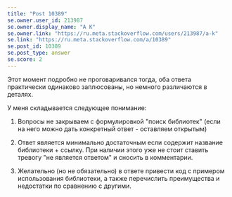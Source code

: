 ```yaml
---
title: "Post 10389"
se.owner.user_id: 213987
se.owner.display_name: "A K"
se.owner.link: "https://ru.meta.stackoverflow.com/users/213987/a-k"
se.link: "https://ru.meta.stackoverflow.com/a/10389"
se.post_id: 10389
se.post_type: answer
se.score: 2
---
```

<p>Этот момент подробно не проговаривался тогда, оба ответа практически одинаково заплюсованы, но немного различаются в деталях.</p>

<p>У меня складывается следующее понимание:</p>

<ol>
<li><p>Вопросы не закрываем с формулировкой "поиск библиотек" (если на него можно дать конкретный ответ - оставляем открытым)</p></li>
<li><p>Ответ является минимально достаточным если содержит название библиотеки + ссылку. При наличии этого уже не стоит ставить тревогу "не является ответом" и сносить в комментарии.</p></li>
<li><p>Желательно (но не обязательно) в ответе привести код с примером использования библиотеки, а также перечислить преимущества и недостатки по сравнению с другими.</p></li>
</ol>
